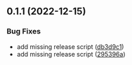 ## 0.1.1 (2022-12-15)

### Bug Fixes

- add missing release script ([db3d9c1](https://github.com/annminn104/Nextjs-structure/commit/db3d9c116158d3a9053222e1332860f4b6cdee14))
- add missing release script ([295396a](https://github.com/annminn104/Nextjs-structure/commit/295396a91ff3099c1826688bda14f5893756068b))
